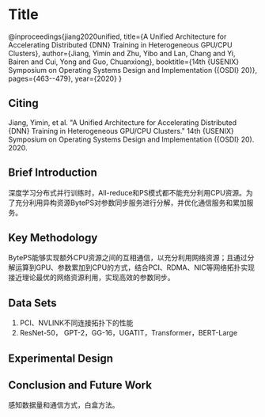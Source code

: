 # Title

@inproceedings{jiang2020unified,
  title={A Unified Architecture for Accelerating Distributed $\{$DNN$\}$ Training in Heterogeneous GPU/CPU Clusters},
  author={Jiang, Yimin and Zhu, Yibo and Lan, Chang and Yi, Bairen and Cui, Yong and Guo, Chuanxiong},
  booktitle={14th $\{$USENIX$\}$ Symposium on Operating Systems Design and Implementation ($\{$OSDI$\}$ 20)},
  pages={463--479},
  year={2020}
}

## Citing

Jiang, Yimin, et al. "A Unified Architecture for Accelerating Distributed {DNN} Training in Heterogeneous GPU/CPU Clusters." 14th {USENIX} Symposium on Operating Systems Design and Implementation ({OSDI} 20). 2020.

## Brief Introduction

深度学习分布式并行训练时，All-reduce和PS模式都不能充分利用CPU资源。为了充分利用异构资源BytePS对参数同步服务进行分解，并优化通信服务和累加服务。

## Key Methodology

BytePS能够实现额外CPU资源之间的互相通信，以充分利用网络资源；且通过分解运算到GPU、参数累加到CPU的方式，结合PCI、RDMA、NIC等网络拓扑实现接近理论最优的网络资源利用，实现高效的参数同步。

## Data Sets

1. PCI、NVLINK不同连接拓扑下的性能
2.  ResNet-50， GPT-2，GG-16，UGATIT，Transformer，BERT-Large

## Experimental Design



## Conclusion and Future Work

感知数据量和通信方式，白盒方法。
